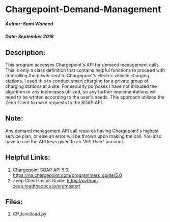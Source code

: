 # Chargepoint-Demand-Management
##### Author: Sami Waheed
##### Date: September 2018

## Description:
This program accesses Chargepoint's API for demand management calls. This is only a class definition that contains helpful functions to proceed with controlling the power sent to Chargepoint's electric vehicle charging stations. I used this to conduct smart charging for a private group of charging stations at a site. For security purposes I have not included the algorithm or any techniques utilized, so any further  implementations will need to be written according to the user's needs. This approach utilized the Zeep Client to make requests to the SOAP API. 

## Note: 
Any demand management API call requires having Chargepoint's highest service plan, or else an error will be thrown upon making the call. You also have to use the API keys given to an "API User" account.

## Helpful Links:
1. Chargepoint SOAP API 5.0: https://na.chargepoint.com/programmers_guide/5.0
2. Zeep Client Install Guide: https://python-zeep.readthedocs.io/en/master/

## Files:
1. CP_levelload.py
